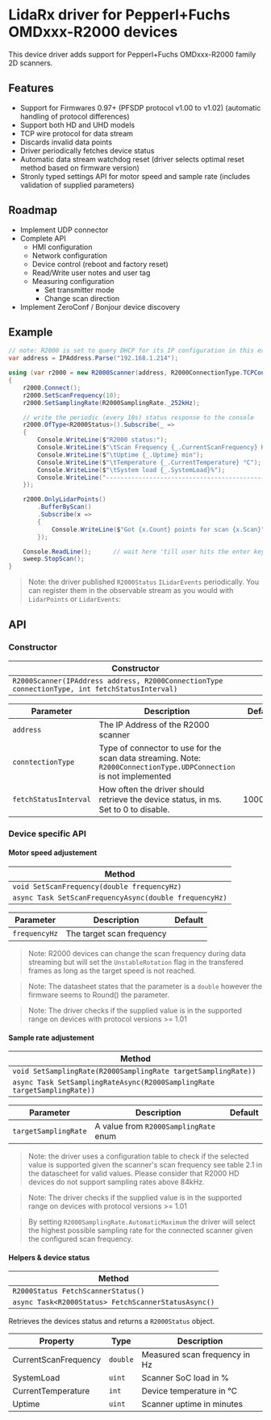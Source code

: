 ﻿LidaRx driver for Pepperl+Fuchs OMDxxx-R2000 devices
====================================================

This device driver adds support for Pepperl+Fuchs OMDxxx-R2000 family 2D scanners.

Features
--------

- Support for Firmwares 0.97+ (PFSDP protocol v1.00 to v1.02) (automatic handling of protocol differences)
- Support both HD and UHD models
- TCP wire protocol for data stream
- Discards invalid data points
- Driver periodically fetches device status
- Automatic data stream watchdog reset (driver selects optimal reset method based on firmware version)
- Stronly typed settings API for motor speed and sample rate (includes validation of supplied parameters)

Roadmap
-------

- Implement UDP connector
- Complete API
	- HMI configuration
	- Network configuration
	- Device control (reboot and factory reset)
	- Read/Write user notes and user tag
	- Measuring configuration
		- Set transmitter mode
		- Change scan direction
- Implement ZeroConf / Bonjour device discovery

Example
-------

```csharp
// note: R2000 is set to query DHCP for its IP configuration in this example
var address = IPAddress.Parse("192.168.1.214");

using (var r2000 = new R2000Scanner(address, R2000ConnectionType.TCPConnection))
{
    r2000.Connect();
    r2000.SetScanFrequency(10);
    r2000.SetSamplingRate(R2000SamplingRate._252kHz);

	// write the periodic (every 10s) status response to the console
	r2000.OfType<R2000Status>().Subscribe(_ =>
	{
		Console.WriteLine($"R2000 status:");
		Console.WriteLine($"\tScan Frequency {_.CurrentScanFrequency} Hz");
		Console.WriteLine($"\tUptime {_.Uptime} min");
		Console.WriteLine($"\tTemperature {_.CurrentTemperature} °C");
		Console.WriteLine($"\tSystem load {_.SystemLoad}%");
		Console.WriteLine("--------------------------------------------");
	});

	r2000.OnlyLidarPoints()
		.BufferByScan()
		.Subscribe(x =>
		{		
			Console.WriteLine($"Got {x.Count} points for scan {x.Scan}");
		});

	Console.ReadLine();      // wait here 'till user hits the enter key
	sweep.StopScan();
}
```

> Note: the driver published `R2000Status` `ILidarEvents` periodically. You can register them in the observable stream 
> as you would with `LidarPoints` or `LidarEvents`:

API
---

### Constructor

| Constructor |
| --- |
| `R2000Scanner(IPAddress address, R2000ConnectionType connectionType, int fetchStatusInterval)` |

| Parameter | Description | Default
|---|---|---|
| `address` | The IP Address of the R2000 scanner |
| `conntectionType` | Type of connector to use for the scan data streaming. Note: `R2000ConnectionType.UDPConnection` is not implemented |
| `fetchStatusInterval` | How often the driver should retrieve the device status, in ms. Set to 0 to disable. | 10000ms

### Device specific API

#### Motor speed adjustement

| Method |
| --- |
| `void SetScanFrequency(double frequencyHz)` |
| `async Task SetScanFrequencyAsync(double frequencyHz)` |

| Parameter | Description | Default
| --- | --- | --- |
| `frequencyHz` | The target scan frequency |

> Note: R2000 devices can change the scan frequency during data streaming but will set the `UnstableRotation` flag in the transfered 
> frames as long as the target speed is not reached.

> Note: The datasheet states that the parameter is a `double` however the firmware seems to Round() the parameter.

> Note: The driver checks if the supplied value is in the supported range on devices with protocol versions >= 1.01

#### Sample rate adjustement

| Method |
| --- |
| `void SetSamplingRate(R2000SamplingRate targetSamplingRate))` |
| `async Task SetSamplingRateAsync(R2000SamplingRate targetSamplingRate))` |

| Parameter | Description | Default
| --- | --- | --- |
| `targetSamplingRate` | A value from `R2000SamplingRate` enum |

> Note: the driver uses a configuration table to check if the selected value is supported given the scanner's scan frequency 
> see table 2.1 in the datascheet for valid values. Please consider that R2000 HD devices do not support sampling rates above 84kHz.

> Note: The driver checks if the supplied value is in the supported range on devices with protocol versions >= 1.01

> By setting `R2000SamplingRate.AutomaticMaximum` the driver will select the highest possible sampling rate for the connected scanner
> given the configured scan frequency.

#### Helpers & device status

| Method |
| --- |
| `R2000Status FetchScannerStatus()` |
| `async Task<R2000Status> FetchScannerStatusAsync()` |

Retrieves the devices status and returns a `R2000Status` object.

| Property | Type | Description
| --- | --- | --- |
| CurrentScanFrequency | `double` | Measured scan frequency in Hz
| SystemLoad  | `uint` | Scanner SoC load in % 
| CurrentTemperature | `int` | Device temperature in °C
| Uptime | `uint` | Scanner uptime in minutes
